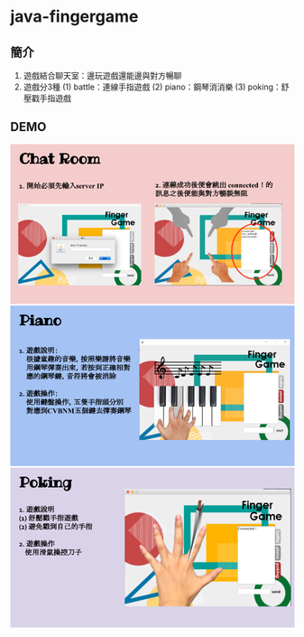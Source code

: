 # java-fingergame

## 簡介
1. 遊戲結合聊天室：邊玩遊戲還能邊與對方暢聊
2. 遊戲分3種 (1) battle：連線手指遊戲 (2) piano：鋼琴消消樂 (3) poking：舒壓戳手指遊戲

## DEMO
![image](https://github.com/di-yuan/java-fingergame/blob/master/demo/demo1.png)
![image](https://github.com/di-yuan/java-fingergame/blob/master/demo/demo2.png)
![image](https://github.com/di-yuan/java-fingergame/blob/master/demo/demo3.png)
